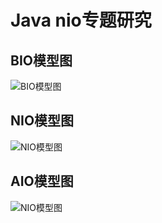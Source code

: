 # Java nio专题研究
## BIO模型图
![BIO模型图](http://5b0988e595225.cdn.sohucs.com/images/20190719/8c3148fbf81343a0b625cf51a35a0c16.jpeg)

## NIO模型图

![NIO模型图](http://5b0988e595225.cdn.sohucs.com/images/20190719/d7d5b819e8b94cc3b9a6b4808ab4b414.jpeg)


## AIO模型图
![NIO模型图](http://5b0988e595225.cdn.sohucs.com/images/20190719/34ab9290349d4a3eaa86840ef4f5d0f9.jpeg)
